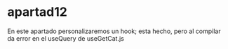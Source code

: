 # apartad12
En este apartado personalizaremos un hook; esta hecho, pero al compilar da error en el useQuery de useGetCat.js